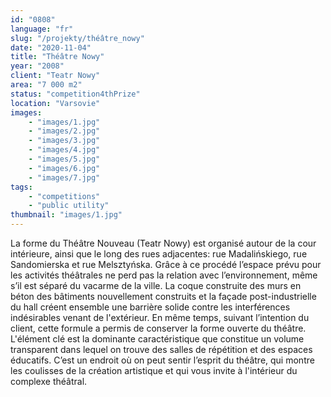 ```yaml
---
id: "0808"
language: "fr"
slug: "/projekty/théâtre_nowy"
date: "2020-11-04"
title: "Théâtre Nowy"
year: "2008"
client: "Teatr Nowy"
area: "7 000 m2"
status: "competition4thPrize"
location: "Varsovie"
images: 
    - "images/1.jpg"
    - "images/2.jpg"
    - "images/3.jpg"
    - "images/4.jpg"    
    - "images/5.jpg"    
    - "images/6.jpg"    
    - "images/7.jpg"    
tags: 
    - "competitions"
    - "public utility"
thumbnail: "images/1.jpg"
---
```

La forme du Théâtre Nouveau (Teatr Nowy) est organisé autour de la cour intérieure, ainsi que le long des rues adjacentes: rue Madalińskiego, rue Sandomierska et rue Melsztyńska. Grâce à&nbsp;ce procédé l’espace prévu pour les activités théâtrales ne perd pas la relation avec l’environnement, même s’il est séparé du vacarme de la ville. La coque construite des murs en béton des bâtiments nouvellement construits et la façade post-industrielle du hall créent ensemble une barrière solide contre les interférences indésirables venant de l'extérieur. En même temps, suivant l’intention du client, cette formule a&nbsp;permis de conserver la forme ouverte du théâtre. L'élément clé est la dominante caractéristique que constitue un volume transparent dans lequel on trouve des salles de répétition et des espaces éducatifs. C’est un endroit où on peut sentir l’esprit du théâtre, qui montre les coulisses de la création artistique et qui vous invite à&nbsp;l'intérieur du complexe théâtral. 